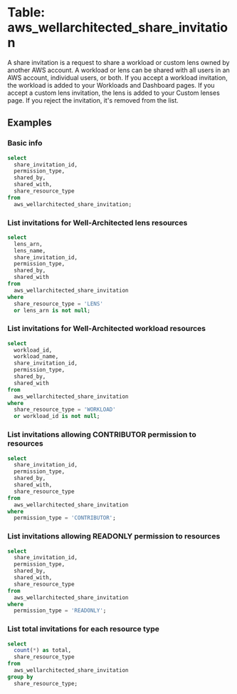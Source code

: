# Table: aws_wellarchitected_share_invitation

A share invitation is a request to share a workload or custom lens owned by another AWS account. A workload or lens can be shared with all users in an AWS account, individual users, or both. If you accept a workload invitation, the workload is added to your Workloads and Dashboard pages. If you accept a custom lens invitation, the lens is added to your Custom lenses page. If you reject the invitation, it's removed from the list.

## Examples

### Basic info

```sql
select
  share_invitation_id,
  permission_type,
  shared_by,
  shared_with,
  share_resource_type
from
  aws_wellarchitected_share_invitation;
```

### List invitations for Well-Architected lens resources

```sql
select
  lens_arn,
  lens_name,
  share_invitation_id,
  permission_type,
  shared_by,
  shared_with
from
  aws_wellarchitected_share_invitation
where
  share_resource_type = 'LENS'
  or lens_arn is not null;
```

### List invitations for Well-Architected workload resources

```sql
select
  workload_id,
  workload_name,
  share_invitation_id,
  permission_type,
  shared_by,
  shared_with
from
  aws_wellarchitected_share_invitation
where
  share_resource_type = 'WORKLOAD'
  or workload_id is not null;
```

### List invitations allowing CONTRIBUTOR permission to resources

```sql
select
  share_invitation_id,
  permission_type,
  shared_by,
  shared_with,
  share_resource_type
from
  aws_wellarchitected_share_invitation
where
  permission_type = 'CONTRIBUTOR';
```

### List invitations allowing READONLY permission to resources

```sql
select
  share_invitation_id,
  permission_type,
  shared_by,
  shared_with,
  share_resource_type
from
  aws_wellarchitected_share_invitation
where
  permission_type = 'READONLY';
```

### List total invitations for each resource type

```sql
select
  count(*) as total,
  share_resource_type
from
  aws_wellarchitected_share_invitation
group by
  share_resource_type;
```
